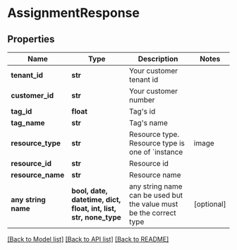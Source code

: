 # AssignmentResponse


## Properties
Name | Type | Description | Notes
------------ | ------------- | ------------- | -------------
**tenant_id** | **str** | Your customer tenant id | 
**customer_id** | **str** | Your customer number | 
**tag_id** | **float** | Tag&#39;s id | 
**tag_name** | **str** | Tag&#39;s name | 
**resource_type** | **str** | Resource type. Resource type is one of &#x60;instance|image|object-storage&#x60;. | 
**resource_id** | **str** | Resource id | 
**resource_name** | **str** | Resource name | 
**any string name** | **bool, date, datetime, dict, float, int, list, str, none_type** | any string name can be used but the value must be the correct type | [optional]

[[Back to Model list]](../README.md#documentation-for-models) [[Back to API list]](../README.md#documentation-for-api-endpoints) [[Back to README]](../README.md)


